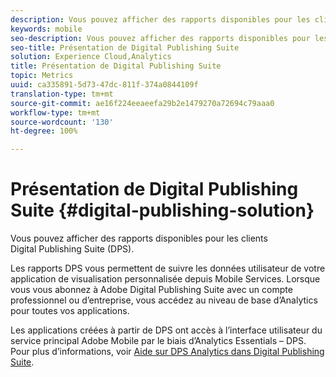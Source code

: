 ```yaml
---
description: Vous pouvez afficher des rapports disponibles pour les clients Digital Publishing Suite (DPS).
keywords: mobile
seo-description: Vous pouvez afficher des rapports disponibles pour les clients Digital Publishing Suite (DPS).
seo-title: Présentation de Digital Publishing Suite
solution: Experience Cloud,Analytics
title: Présentation de Digital Publishing Suite
topic: Metrics
uuid: ca335891-5d73-47dc-811f-374a0844109f
translation-type: tm+mt
source-git-commit: ae16f224eeaeefa29b2e1479270a72694c79aaa0
workflow-type: tm+mt
source-wordcount: '130'
ht-degree: 100%

---
```



# Présentation de Digital Publishing Suite {#digital-publishing-solution}

Vous pouvez afficher des rapports disponibles pour les clients Digital Publishing Suite (DPS).

Les rapports DPS vous permettent de suivre les données utilisateur de votre application de visualisation personnalisée depuis Mobile Services. Lorsque vous vous abonnez à Adobe Digital Publishing Suite avec un compte professionnel ou d’entreprise, vous accédez au niveau de base d’Analytics pour toutes vos applications.

Les applications créées à partir de DPS ont accès à l’interface utilisateur du service principal Adobe Mobile par le biais d’Analytics Essentials – DPS. Pour plus d’informations, voir [Aide sur DPS Analytics dans Digital Publishing Suite](https://helpx.adobe.com/fr/digital-publishing-suite/help/omniture-analytics.html).